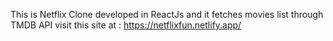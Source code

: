 This is Netflix Clone developed in ReactJs and it fetches movies list through TMDB API                                                                                             visit this site at : https://netflixfun.netlify.app/
